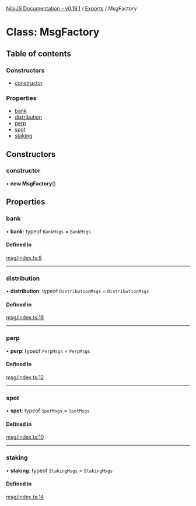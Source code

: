 [NibiJS Documentation - v0.19.1](../intro.md) / [Exports](../modules.md) / MsgFactory

# Class: MsgFactory

## Table of contents

### Constructors

- [constructor](MsgFactory.md#constructor)

### Properties

- [bank](MsgFactory.md#bank)
- [distribution](MsgFactory.md#distribution)
- [perp](MsgFactory.md#perp)
- [spot](MsgFactory.md#spot)
- [staking](MsgFactory.md#staking)

## Constructors

### constructor

• **new MsgFactory**()

## Properties

### bank

• **bank**: typeof `BankMsgs` = `BankMsgs`

#### Defined in

[msg/index.ts:8](https://github.com/NibiruChain/ts-sdk/blob/692b3bf/packages/nibijs/src/msg/index.ts#L8)

___

### distribution

• **distribution**: typeof `DistributionMsgs` = `DistributionMsgs`

#### Defined in

[msg/index.ts:16](https://github.com/NibiruChain/ts-sdk/blob/692b3bf/packages/nibijs/src/msg/index.ts#L16)

___

### perp

• **perp**: typeof `PerpMsgs` = `PerpMsgs`

#### Defined in

[msg/index.ts:12](https://github.com/NibiruChain/ts-sdk/blob/692b3bf/packages/nibijs/src/msg/index.ts#L12)

___

### spot

• **spot**: typeof `SpotMsgs` = `SpotMsgs`

#### Defined in

[msg/index.ts:10](https://github.com/NibiruChain/ts-sdk/blob/692b3bf/packages/nibijs/src/msg/index.ts#L10)

___

### staking

• **staking**: typeof `StakingMsgs` = `StakingMsgs`

#### Defined in

[msg/index.ts:14](https://github.com/NibiruChain/ts-sdk/blob/692b3bf/packages/nibijs/src/msg/index.ts#L14)
